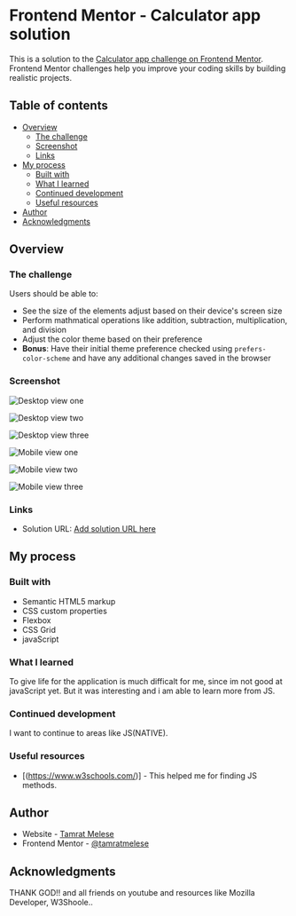 # Frontend Mentor - Calculator app solution

This is a solution to the [Calculator app challenge on Frontend Mentor](https://www.frontendmentor.io/challenges/calculator-app-9lteq5N29). Frontend Mentor challenges help you improve your coding skills by building realistic projects.

## Table of contents

- [Overview](#overview)
  - [The challenge](#the-challenge)
  - [Screenshot](#screenshot)
  - [Links](#links)
- [My process](#my-process)
  - [Built with](#built-with)
  - [What I learned](#what-i-learned)
  - [Continued development](#continued-development)
  - [Useful resources](#useful-resources)
- [Author](#author)
- [Acknowledgments](#acknowledgments)

## Overview

### The challenge

Users should be able to:

- See the size of the elements adjust based on their device's screen size
- Perform mathmatical operations like addition, subtraction, multiplication, and division
- Adjust the color theme based on their preference
- **Bonus**: Have their initial theme preference checked using `prefers-color-scheme` and have any additional changes saved in the browser

### Screenshot

![Desktop view one](./images/screenshot_1.png)

![Desktop view two](./images/screenshot_2.png)

![Desktop view three](./images/screenshot_3.png)

![Mobile view one](./images/Screenshot_mob1.png)

![Mobile view two](./images//Screenshot_mob2.png)

![Mobile view three](./images/Screenshot_mob3.png)

### Links

- Solution URL: [Add solution URL here](https://tm-calculator-app-front-end-mentor.netlify.app/)

## My process

### Built with

- Semantic HTML5 markup
- CSS custom properties
- Flexbox
- CSS Grid
- javaScript

### What I learned

To give life for the application is much difficalt for me, since im not good at javaScript yet. But it was interesting and i am able to learn more from JS.

### Continued development

I want to continue to areas like JS(NATIVE).

### Useful resources

- [(https://www.w3schools.com/)] - This helped me for finding JS methods.

## Author

- Website - [Tamrat Melese](https://tamesociallink-4.netlify.app/)
- Frontend Mentor - [@tamratmelese](https://www.frontendmentor.io/profile/tamratmelese)

## Acknowledgments

THANK GOD!!
and all friends on youtube and resources like Mozilla Developer, W3Shoole..
